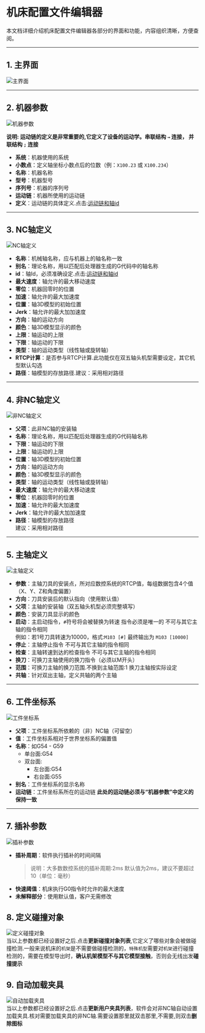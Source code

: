 # 机床配置文件编辑器

本文档详细介绍机床配置文件编辑器各部分的界面和功能，内容组织清晰，方便查阅。

---

## 1. 主界面
![主界面](../image/ConfigEditor/配置文件-主界面.png)

---

## 2. 机器参数
![机器参数](../image/ConfigEditor/配置文件-机器参数.png)

**说明: 运动链的定义是非常重要的,它定义了设备的运动学。串联结构 `→` 连接， 并联结构 `;` 连接**

- **系统**：机器使用的系统
- **小数点**：定义轴坐标小数点后的位数（例：`X100.23` 或 `X100.234`）
- **名称**：机器名称
- **型号**：机器型号
- **序列号**：机器的序列号
- **运动链**：机器所使用的运动链
- **定义**：运动链的具体定义.点击:[运动链和轴id](ChainAndAxisId.md)  

---

## 3. NC轴定义
![NC轴定义](../image/ConfigEditor/配置文件-NC轴参数.png)

- **名称**：机械轴名称，应与机器上的轴名称一致
- **别名**：理论名称，用以匹配后处理器生成的G代码中的轴名称
- **id**：轴Id，必须准确设定.点击:[运动链和轴id](ChainAndAxisId.md)
- **最大速度**：轴允许的最大移动速度
- **零位**：机器回零时的位置
- **加速**：轴允许的最大加速度
- **位置**：轴3D模型的初始位置  
- **Jerk**：轴允许的最大加加速度
- **方向**：轴的运动方向
- **颜色**：轴3D模型显示的颜色
- **上限**：轴运动的上限
- **下限**：轴运动的下限
- **类型**：轴的运动类型（线性轴或旋转轴）
- **RTCP计算**：是否参与RTCP计算.此功能仅在双五轴头机型需要设定，其它机型默认勾选  
- **路径**：轴模型的存放路径.建议：采用相对路径 
  

---

## 4. 非NC轴定义
![非NC轴定义](../image/ConfigEditor/配置文件-非NC轴参数.png)

- **父项**：此非NC轴的安装轴
- **名称**：理论名称，用以匹配后处理器生成的G代码轴名称
- **下限**：轴运动的下限
- **上限**：轴运动的上限
- **位置**：轴3D模型的初始位置  
- **方向**：轴的运动方向
- **颜色**：轴3D模型显示的颜色
- **类型**：轴的运动类型（线性轴或旋转轴）
- **最大速度**：轴允许的最大移动速度
- **零位**：机器回零时的位置
- **加速**：轴允许的最大加速度
- **Jerk**：轴允许的最大加加速度
- **路径**：轴模型的存放路径  
  建议：采用相对路径

---

## 5. 主轴定义
![主轴定义](../image/ConfigEditor/配置文件-主轴数据.png)

- **参数**：主轴刀具的安装点，所对应数控系统的RTCP值，每组数据包含4个值（X、Y、Z和角度偏置）
- **方向**：刀具安装后的默认指向（使用默认值）
- **父项**：主轴的安装轴（双五轴头机型必须完整填写）
- **颜色**：安装刀具显示的颜色
- **启动**：主启动指令，`#`符号将会被替换为转速  指令必须是唯一的 不可与其它主轴的指令相同  
  例如：若1号刀具转速为10000，格式:`M103 [#]` 最终输出为 `M103 [10000]`
- **停止**：主轴停止指令  不可与其它主轴的指令相同  
- **检查**：主轴转速到达的检查指令  不可与其它主轴的指令相同  
- **换刀**：可换刀主轴使用的换刀指令（必须以M开头）
- **范围**：可换刀主轴的换刀范围.不换到主轴范围:1 换刀主轴按实际设定
- **共轴**：针对双出主轴，定义共轴的两个主轴

---

## 6. 工件坐标系
![工件坐标系](../image/ConfigEditor/配置文件-工件坐标系.png)

- **父项**：工件坐标系所依赖的（非）NC轴（可留空）
- **值**：工件坐标系相对于世界坐标系的偏置值
- **名称**：如G54 - G59 
    - 单台面:G54
    - 双台面:
        - 左台面:G54
        - 右台面:G55
- **别名**：工件坐标系的显示名称
- **运动链**：工件坐标系所在的运动链  **此处的运动链必须与“机器参数”中定义的保持一致**
  

---

## 7. 插补参数
![插补参数](../image/ConfigEditor/配置文件-插补参数.png)

- **插补周期**：软件执行插补的时间间隔  
  > 说明：大多数数控系统的插补周期:2ms 默认值为2ms，建议不要超过10（单位：毫秒）
- **快速阈值**：机床执行G0指令时允许的最大速度
- **未解释部分**：使用默认值，客户无需修改

## 8. 定义碰撞对象  
![定义碰撞对象](../image/ConfigEditor/定义碰撞对象.png)  
当以上参数都已经设置好之后.点击**更新碰撞对象列表**,它定义了哪些对象会被做碰撞检测.一般来说机床的`机架`是不需要做碰撞检测的，`特殊机型`需要对`机架`进行碰撞检测的，需要在模型导出时，**确认机架模型不与其它模型接触**，否则会无线出发**碰撞提示**

## 9. 自动加载夹具  
![自动加载夹具](../image/ConfigEditor/自动加载夹具设定.png)  
当以上参数都已经设置好之后.点击**更新用户夹具列表**，软件会对非NC轴自动设置加载夹具.核对需要加载夹具的非NC轴.需要设置那里就双击那里,不需要,则双击**删除图标**